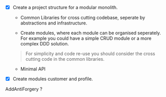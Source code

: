 - [x] Create a project structure for a modular monolith.

  - Common Libraries for cross cutting codebase, seperate by abstractions and infrastructure.

  - Create modules, where each module can be organised seperately. For example you could have a simple CRUD module or a more complex DDD solution.

  > For simplicity and code re-use you should consider the cross cutting code in the common libraries.

  - Minimal API

- [x] Create modules customer and profile. 


AddAntiForgery ?  